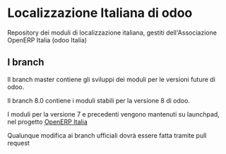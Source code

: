Localizzazione Italiana di odoo
===============================

Repository dei moduli di localizzazione italiana, gestiti dell'Associazione
OpenERP Italia (odoo Italia)


I branch
--------

Il branch master contiene gli sviluppi dei moduli per le versioni future di odoo.

Il branch 8.0 contiene i moduli stabili per la versione 8 di odoo.

I moduli per la versione 7 e precedenti vengono mantenuti su launchpad, nel
progetto [OpenERP Italia](https://launchpad.net/openobject-italia)

Qualunque modifica ai branch ufficiali dovrà essere fatta tramite pull request

